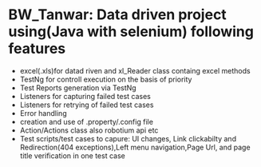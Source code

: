 # BW_Tanwar:  Data driven project using(Java with selenium) following features
- excel(.xls)for datad riven and xl_Reader class containg excel methods
- TestNg for controll execution on the basis of priority
- Test Reports generation via TestNg
- Listeners for capturing failed test cases
- Listeners for retrying of failed test cases
- Error handling
- creation and use of .property/.config file
- Action/Actions class also robotium api etc
- Test scripts/test cases to capure:  UI changes, Link clickabilty and Redirection(404 exceptions),Left menu navigation,Page Url,
and page title verification in one test case

